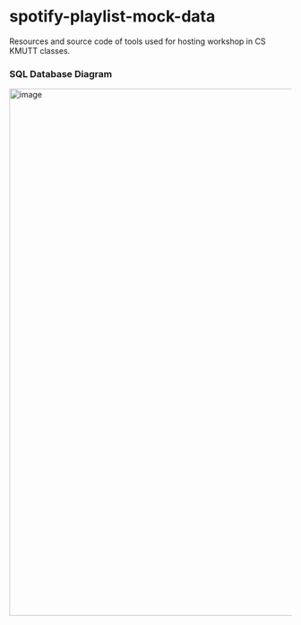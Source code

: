 # spotify-playlist-mock-data
Resources and source code of tools used for hosting workshop in CS KMUTT classes.

### SQL Database Diagram
<img width="942" alt="image" src="https://user-images.githubusercontent.com/70818990/232315639-ebffdeaf-10c0-4303-a188-6f80f51b53e0.png">
